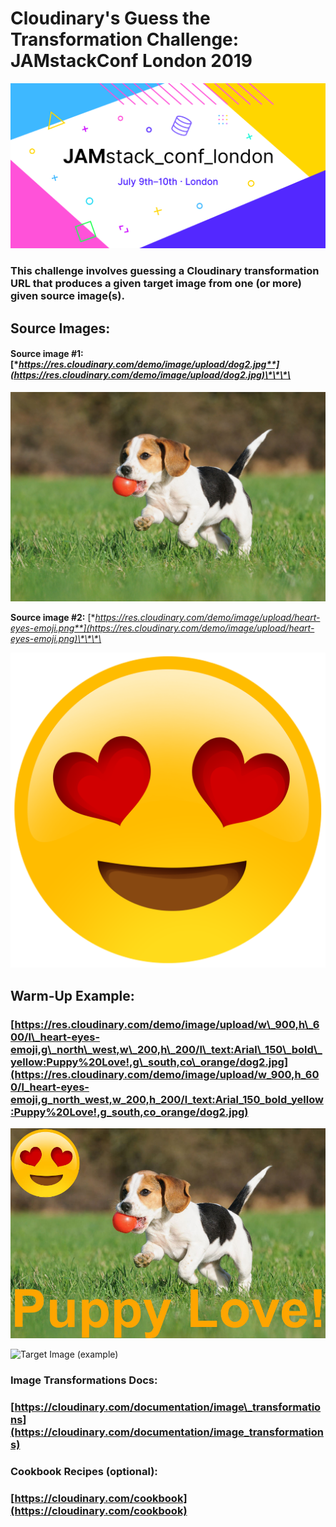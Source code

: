 # Cloudinary's Guess the Transformation Challenge: JAMstackConf London 2019

![](.gitbook/assets/jamconf-image-london.png)

### This challenge involves guessing a Cloudinary transformation URL that produces a given target image from one \(or more\) given source image\(s\).

##                                                 Source Images:

#### Source image \#1: [**https://res.cloudinary.com/demo/image/upload/dog2.jpg**](https://res.cloudinary.com/demo/image/upload/dog2.jpg)\*\*\*\*

![Dog](.gitbook/assets/dog2.jpg)



**Source image \#2:** [**https://res.cloudinary.com/demo/image/upload/heart-eyes-emoji.png**](https://res.cloudinary.com/demo/image/upload/heart-eyes-emoji.png)\*\*\*\*

![Heart Eyes Emoji](.gitbook/assets/heart-eyes-emoji.png)

##                                              Warm-Up Example:

### [https://res.cloudinary.com/demo/image/upload/w\_900,h\_600/l\_heart-eyes-emoji,g\_north\_west,w\_200,h\_200/l\_text:Arial\_150\_bold\_yellow:Puppy%20Love!,g\_south,co\_orange/dog2.jpg](https://res.cloudinary.com/demo/image/upload/w_900,h_600/l_heart-eyes-emoji,g_north_west,w_200,h_200/l_text:Arial_150_bold_yellow:Puppy%20Love!,g_south,co_orange/dog2.jpg)

![](.gitbook/assets/puppy-love.jpg)

![Target Image \(example\)](https://github.com/cloudinary-devs/guess-transformation-jamstack-london/tree/aea496103cbf1afa14c1bbff1d8ad25e76632bac/.gitbook/assets/composite-one%20%282%29.jpg)

### Image Transformations Docs:

### [https://cloudinary.com/documentation/image\_transformations](https://cloudinary.com/documentation/image_transformations)

### Cookbook Recipes \(optional\):

### [https://cloudinary.com/cookbook](https://cloudinary.com/cookbook)

